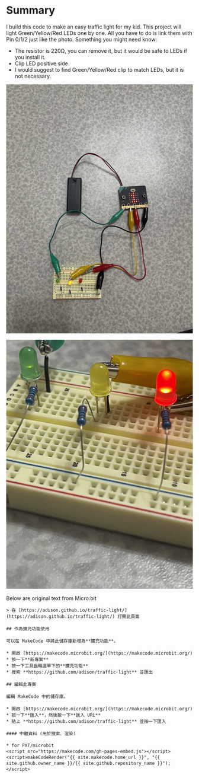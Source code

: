 
# Summary

I build this code to make an easy traffic light for my kid. This project will light Green/Yellow/Red LEDs one by one.
All you have to do is link them with Pin 0/1/2 just like the photo.
Something you might need know:

- The resistor is 220Ω, you can remove it, but it would be safe to LEDs if you install it.
- Clip LED positive side
- I would suggest to find Green/Yellow/Red clip to match LEDs, but it is not necessary.

![the all circuit](overall.jpeg)

![Led circuit](LED_link.jpeg)

Below are original text from Micro:bit

```text
> 在 [https://adison.github.io/traffic-light/](https://adison.github.io/traffic-light/) 打開此頁面

## 作為擴充功能使用

可以在 MakeCode 中將此儲存庫新增為**擴充功能**。

* 開啟 [https://makecode.microbit.org/](https://makecode.microbit.org/)
* 按一下**新專案**
* 按一下工具齒輪選單下的**擴充功能**
* 搜索 **https://github.com/adison/traffic-light** 並匯出

## 編輯此專案

編輯 MakeCode 中的儲存庫。

* 開啟 [https://makecode.microbit.org/](https://makecode.microbit.org/)
* 按一下**匯入**，然後按一下**匯入 URL**
* 貼上 **https://github.com/adison/traffic-light** 並按一下匯入

#### 中繼資料 (用於搜索、渲染)

* for PXT/microbit
<script src="https://makecode.com/gh-pages-embed.js"></script><script>makeCodeRender("{{ site.makecode.home_url }}", "{{ site.github.owner_name }}/{{ site.github.repository_name }}");</script>

```
